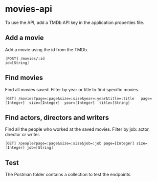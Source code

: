 # movies-api

To use the API, add a TMDb API key in the application.properties file.

## Add a movie

Add a movie using the id from the TMDb.

`[POST] /movies/:id`  
`id=[String]`

## Find movies

Find all movies saved. Filter by year or title to find specific movies.

`[GET] /movies?page=:page&size=:size&year=:year&title=:title  
page=[Integer] 
size=[Integer] 
year=[Integer] 
title=[String]`

## Find actors, directors and writers

Find all the people who worked at the saved movies. Filter by job: actor, director or writer.

`[GET] /people?page=:page&size=:size&job=:job
page=[Integer]
size=[Integer]
job=[String]`

## Test

The Postman folder contains a collection to test the endpoints.
